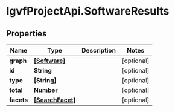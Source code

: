 # IgvfProjectApi.SoftwareResults

## Properties

Name | Type | Description | Notes
------------ | ------------- | ------------- | -------------
**graph** | [**[Software]**](Software.md) |  | [optional] 
**id** | **String** |  | [optional] 
**type** | **[String]** |  | [optional] 
**total** | **Number** |  | [optional] 
**facets** | [**[SearchFacet]**](SearchFacet.md) |  | [optional] 


